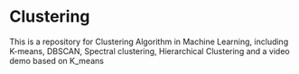 # Clustering
This is a repository for Clustering Algorithm in Machine Learning, including K-means, DBSCAN, Spectral clustering, Hierarchical Clustering and a video demo based on K_means
